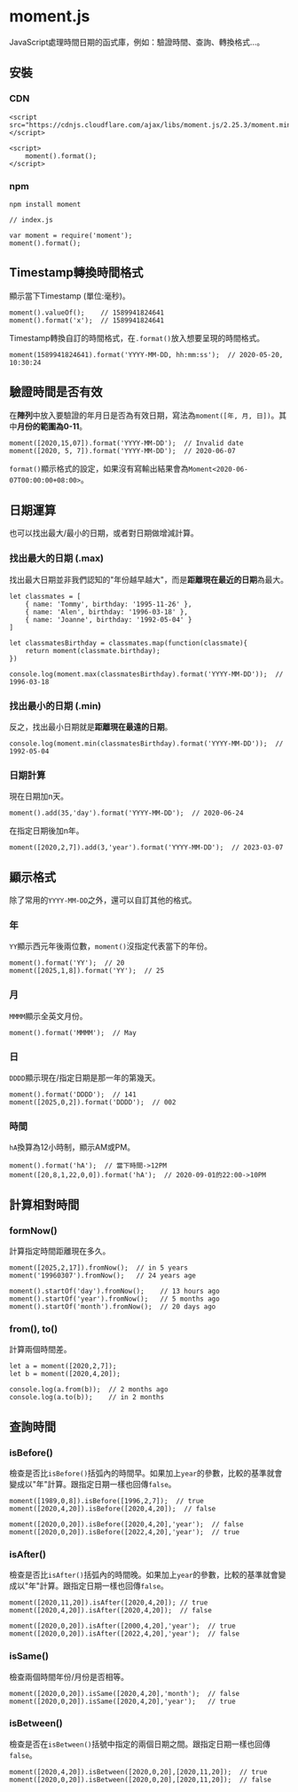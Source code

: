 # moment.js
JavaScript處理時間日期的函式庫，例如：驗證時間、查詢、轉換格式...。  

## 安裝
### CDN
```
<script src="https://cdnjs.cloudflare.com/ajax/libs/moment.js/2.25.3/moment.min.js"></script>

<script>
    moment().format();
</script>
```
### npm
```
npm install moment
```
```
// index.js

var moment = require('moment');
moment().format();
```
## Timestamp轉換時間格式
顯示當下Timestamp (單位:毫秒)。
```
moment().valueOf();    // 1589941824641
moment().format('x');  // 1589941824641
```
Timestamp轉換自訂的時間格式，在`.format()`放入想要呈現的時間格式。
```
moment(1589941824641).format('YYYY-MM-DD, hh:mm:ss');  // 2020-05-20, 10:30:24
```

## 驗證時間是否有效
在**陣列**中放入要驗證的年月日是否為有效日期，寫法為`moment([年, 月, 日])`。其中**月份的範圍為0-11**。
```
moment([2020,15,07]).format('YYYY-MM-DD');  // Invalid date
moment([2020, 5, 7]).format('YYYY-MM-DD');  // 2020-06-07
```
`format()`顯示格式的設定，如果沒有寫輸出結果會為`Moment<2020-06-07T00:00:00+08:00>`。

## 日期運算
也可以找出最大/最小的日期，或者對日期做增減計算。
### 找出最大的日期 (.max)
找出最大日期並非我們認知的"年份越早越大"，而是**距離現在最近的日期**為最大。
```
let classmates = [
    { name: 'Tommy', birthday: '1995-11-26' },
    { name: 'Alen', birthday: '1996-03-18' },
    { name: 'Joanne', birthday: '1992-05-04' }
]

let classmatesBirthday = classmates.map(function(classmate){
    return moment(classmate.birthday);
})

console.log(moment.max(classmatesBirthday).format('YYYY-MM-DD'));  // 1996-03-18
```
### 找出最小的日期 (.min)
反之，找出最小日期就是**距離現在最遠的日期**。
```
console.log(moment.min(classmatesBirthday).format('YYYY-MM-DD'));  // 1992-05-04
```
### 日期計算
現在日期加n天。
```
moment().add(35,'day').format('YYYY-MM-DD');  // 2020-06-24
```
在指定日期後加n年。
```
moment([2020,2,7]).add(3,'year').format('YYYY-MM-DD');  // 2023-03-07
```

## 顯示格式
除了常用的`YYYY-MM-DD`之外，還可以自訂其他的格式。  

### 年
`YY`顯示西元年後兩位數，`moment()`沒指定代表當下的年份。
```
moment().format('YY');  // 20
moment([2025,1,8]).format('YY');  // 25
```

### 月
`MMMM`顯示全英文月份。
```
moment().format('MMMM');  // May
```

### 日
`DDDD`顯示現在/指定日期是那一年的第幾天。
```
moment().format('DDDD');  // 141
moment([2025,0,2]).format('DDDD');  // 002
```

### 時間
`hA`換算為12小時制，顯示AM或PM。
```
moment().format('hA');  // 當下時間->12PM
moment([20,8,1,22,0,0]).format('hA');  // 2020-09-01的22:00->10PM
```

## 計算相對時間
### formNow()
計算指定時間距離現在多久。
```
moment([2025,2,17]).fromNow();  // in 5 years
moment('19960307').fromNow();   // 24 years age

moment().startOf('day').fromNow();    // 13 hours ago
moment().startOf('year').fromNow();   // 5 months ago
moment().startOf('month').fromNow();  // 20 days ago
```
### from(), to()
計算兩個時間差。
```
let a = moment([2020,2,7]);
let b = moment([2020,4,20]);

console.log(a.from(b));  // 2 months ago
console.log(a.to(b));    // in 2 months
```

## 查詢時間
### isBefore()
檢查是否比`isBefore()`括弧內的時間早。如果加上`year`的參數，比較的基準就會變成以"年"計算。跟指定日期一樣也回傳`false`。
```
moment([1989,0,8]).isBefore([1996,2,7]);  // true
moment([2020,4,20]).isBefore([2020,4,20]);  // false

moment([2020,0,20]).isBefore([2020,4,20],'year');  // false
moment([2020,0,20]).isBefore([2022,4,20],'year');  // true
```
### isAfter()
檢查是否比`isAfter()`括弧內的時間晚。如果加上`year`的參數，比較的基準就會變成以"年"計算。跟指定日期一樣也回傳`false`。
```
moment([2020,11,20]).isAfter([2020,4,20]); // true
moment([2020,4,20]).isAfter([2020,4,20]);  // false

moment([2020,0,20]).isAfter([2000,4,20],'year');  // true
moment([2020,0,20]).isAfter([2022,4,20],'year');  // false
```
### isSame()
檢查兩個時間年份/月份是否相等。
```
moment([2020,0,20]).isSame([2020,4,20],'month');  // false
moment([2020,0,20]).isSame([2020,4,20],'year');   // true
```
### isBetween()
檢查是否在`isBetween()`括號中指定的兩個日期之間。跟指定日期一樣也回傳`false`。
```
moment([2020,4,20]).isBetween([2020,0,20],[2020,11,20]);  // true
moment([2020,0,20]).isBetween([2020,0,20],[2020,11,20]);  // false
```